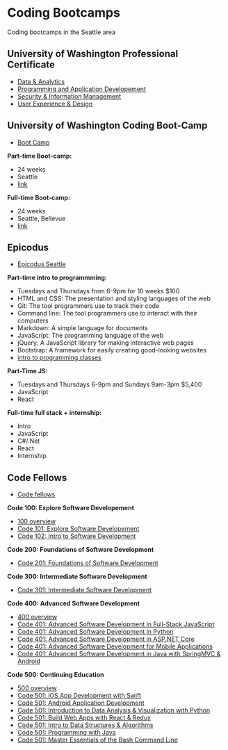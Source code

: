 # Coding Bootcamps
Coding bootcamps in the Seattle area

## University of Washington Professional Certificate
- [Data & Analytics](https://www.pce.uw.edu/program-finder?type=Certificate&aos=Computing_IT%2CDataManagement_Analysis&term=it)  
- [Programming and Application Developement](https://www.pce.uw.edu/program-finder?type=Certificate&aos=Computing_IT%2CApplicationDevelopment&term=it)  
- [Security & Information Management](https://www.pce.uw.edu/program-finder?type=Certificate&aos=Computing_IT%2CITSecurity_RiskManagement&term=it)  
- [User Experience & Design](https://www.pce.uw.edu/program-finder?type=Certificate&aos=Computing_IT%2CUserExperience_Design&term=it)  

## University of Washington Coding Boot-Camp
- [Boot Camp](https://bootcamp.uw.edu/)  

**Part-time Boot-camp:**
- 24 weeks  
- Seattle  
- [link](https://bootcamp.uw.edu/wp-content/uploads/sites/61/2018/04/UW_Coding_Curriculum_Overview.pdf)  

**Full-time Boot-camp:**
- 24 weeks  
- Seattle, Bellevue  
- [link](https://bootcamp.uw.edu/wp-content/uploads/sites/61/2018/04/UW_Coding_Curriculum_Overview.pdf)  

## Epicodus   
- [Epicodus Seattle](https://www.epicodus.com/seattle)  

**Part-time intro to programmming:**
- Tuesdays and Thursdays from 6-9pm for 10 weeks $100  
- HTML and CSS: The presentation and styling languages of the web  
- Git: The tool programmers use to track their code  
- Command line: The tool programmers use to interact with their computers  
- Markdown: A simple language for documents  
- JavaScript: The programming language of the web  
- jQuery: A JavaScript library for making interactive web pages  
- Bootstrap: A framework for easily creating good-looking websites  
- [intro to programming classes](https://www.learnhowtoprogram.com/intro-to-programming-evening)  

**Part-Time JS:**
- Tuesdays and Thursdays 6-9pm and Sundays 9am-3pm $5,400  
- JavaScript  
- React  

**Full-time full stack + internship:**
- Intro
- JavaScript
- C#/.Net
- React
- Internship

## Code Fellows
- [Code fellows](https://www.codefellows.org/)  

**Code 100: Explore Software Developement**
- [100 overview](https://www.codefellows.org/courses/code-100/)  
- [Code 101: Explore Software Developement](https://www.codefellows.org/courses/code-101/explore-software-development/)  
- [Code 102: Intro to Software Development](https://www.codefellows.org/courses/code-102/intro-to-software-development/)  

**Code 200: Foundations of Software Development**
- [Code 201: Foundations of Software Development](https://www.codefellows.org/courses/code-201/foundations-of-software-development/)  

**Code 300: Intermediate Software Development**
- [Code 301: Intermediate Software Development](https://www.codefellows.org/courses/code-301/intermediate-software-development/)  

**Code 400: Advanced Software Development**
- [400 overview](https://www.codefellows.org/courses/code-400/)  
- [Code 401: Advanced Software Development in Full-Stack JavaScript](https://www.codefellows.org/courses/code-401/advanced-software-development-in-full-stack-javascript/)  
- [Code 401: Advanced Software Development in Python](https://www.codefellows.org/courses/code-401/advanced-software-development-in-python/)  
- [Code 401: Advanced Software Development in ASP.NET Core](https://www.codefellows.org/courses/code-401/advanced-software-development-in-asp-net-core/)  
- [Code 401: Advanced Software Development for Mobile Applications](https://www.codefellows.org/courses/code-401/advanced-software-development-for-mobile-applications/)  
- [Code 401: Advanced Software Development in Java with SpringMVC & Android](https://www.codefellows.org/courses/code-401/advanced-software-development-in-java-with-springmvc-and-android/)  
  
**Code 500: Continuing Education**
- [500 overview](https://www.codefellows.org/courses/code-500/)  
- [Code 501: iOS App Development with Swift](https://www.codefellows.org/courses/code-501/ios-app-development-with-swift/)  
- [Code 501: Android Application Development](https://www.codefellows.org/courses/code-501/android-application-development/)   
- [Code 501: Introduction to Data Analysis & Visualization with Python](https://www.codefellows.org/courses/code-501/introduction-to-data-analysis-and-visualization-with-python/)  
- [Code 501: Build Web Apps with React & Redux](https://www.codefellows.org/courses/code-501/web-application-development-with-react-and-redux/)  
- [Code 501: Intro to Data Structures & Algorithms](https://www.codefellows.org/courses/code-501/data-structures-and-algorithms/)  
- [Code 501: Programming with Java](https://www.codefellows.org/courses/code-501/programming-with-java/)  
- [Code 501: Master Essentials of the Bash Command Line](https://www.codefellows.org/courses/code-501/master-essentials-of-the-bash-command-line/)  






